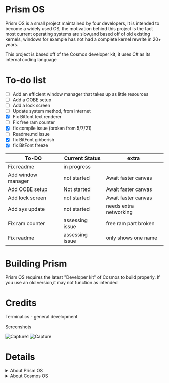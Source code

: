 # Prism OS
<head><link rel="stylesheet" href="https://egkoppel.github.io/product-sans/google-fonts.css"></head>
<p id="product-sans">Prism OS is a small project maintained by four developers, It is intended to become a widely used OS, the motivation behind this project is the fact most current operating systems are slow,and based off of old existing kernels, windows for example has not had a complete kernel rewrite in 20+ years.</p>
<p id="product-sans">This project is based off of the Cosmos developer kit, it uses C# as its internal coding language</p>

# To-do list
- [ ] Add an efficient window manager that takes up as little resources
- [ ] Add a OOBE setup
- [ ] Add a lock screen
- [ ] Update system method, from internet
- [x] Fix Bitfont text renderer
- [ ] Fix free ram counter
- [x] fix compile issue (broken from 5/7/21)
- [ ] Readme.md issue
- [x] fix BitFont gibberish
- [x] fix BitFont freeze

| To-DO              | Current Status   | extra                     |
|--------------------|------------------|---------------------------|
| Fix readme         | in progress      |                           |
| Add window manager | not started      | Await faster canvas       |
| Add OOBE setup     | Not started      | Await faster canvas       |
| Add lock screen    | not started      | Await faster canvas       |
| Add sys update     | not started      | needs extra networking    |
| Fix ram counter    | assessing issue  | free ram part broken      |
| Fix readme         | assessing issue  | only shows one name       |



# Building Prism
<p id="product-sans">Prism OS requires the latest "Developer kit" of Cosmos to build properly. If you use an old version,it may not function as intended</p>

# Credits
<p id="product-sans>Nifanfa - BitFont</p>
<p id="product-sans>Terminal.cs - general development</p>
<p id="product-sans>Deadlocust - general development</p>

# Screenshots
![Capture1](https://user-images.githubusercontent.com/49339966/119268040-60c57d80-bbf1-11eb-8cc2-ed262d965841.PNG)
![Capture](https://github.com/Project-Prism/Prism-OS/blob/main/Screenshot%202021-06-08%20224622.png)

# Details
<details>
    <Summary>
        About Prism OS
    </Summary>
<p>
     Prism OS is an open source project started in 2021, the idea was made when two discord users (Terminal.cs and deadlocust) decided to make an operating system out of boredom
</p>
</details>

<details>
    <Summary>
        About Cosmos OS
    </Summary>
<p>
Cosmos is a program that allows you to create an entire operating system using c#, x#, and VB.net

It allows for a file system, graphics, console, and hardware access, aswell as getting user input from a keyboard and a mouse.
It also allows you to use external libraries found on the visual studio marketplace.
</p>
</details>
